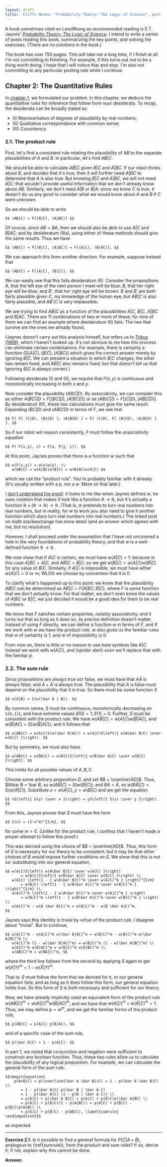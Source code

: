 ```yaml
---
layout: draft
title: 'Cliffs Notes: "Probability Theory: The Logic of Science", part 2'
---
```

A book sometimes cited on LessWrong as recommended reading is E.T. Jaynes' [*Probability Theory: The Logic of Science*](http://www-biba.inrialpes.fr/Jaynes/prob.html). I intend to write a series of posts reading this book, summarizing the key points, and solving the exercises. (There are no solutions in the book.)

The book has over 750 pages. This will take me a long time, if I finish at all. I'm not committing to finishing. For example, if this turns out not to be a thing worth doing, I hope that I will notice that and stop. I'm also not committing to any particular posting rate while I continue.

## Chapter 2: The Quantitative Rules

In [chapter 1](/2014/02/02/cliffs-notes-pttlos-part-1.html), we formulated our problem. In this chapter, we deduce the quantitative rules for inference that follow from  ouur desiderata. To recap, the desiderata can be broadly stated as:

* (I) Representation of degrees of plausibility by real numbers;
* (II) Qualitative correspondance with common sense;
* (III) Consistency.

### 2.1. The product rule

First, let's find a consistent rule relating the plausibility of $AB$ to the separate plausibilities of $A$ and $B$. In particular, let's find $AB|C$.

We should be able to calculate $AB|C$ given $B|C$ and $A|BC$. If our robot thinks about $B$, and decides that it's true, then it will further need $A|BC$ to determine that $A$ is also true. But knowing $B|C$ and $A|BC$, we will not need $A|C$; that wouldn't provide useful information that we don't already know about $AB$. Similarly, we don't need $A|B$ or $B|A$: since we know $C$ is true, it doesn't do us any good to consider what we would know about $A$ and $B$ if $C$ were unknown.

So we should be able to write

    $$ (AB|C) = F[(B|C), (A|BC)] $$

Of course, since $AB = BA$, then we should also be able to use $A|C$ and $B|AC$; and by desideratum (IIIa), using either of these methods should give the same results. Thus we have

    $$ (AB|C) = F[(B|C), (A|BC)] = F[(A|C), (B|AC)]. $$

We can approach this from another direction. For example, suppose instead that

    $$ (AB|C) = F[(A|C), (B|C)]. $$

We can easily see that this fails desideratum (II). Consider the propositions $A$, that the left eye of the next person I meet will be blue; $B$, that her right eye will be blue; and $B'$, that her right eye will be brown. $B$ and $B'$ are both fairly plausible given $C$, my knowledge of the human eye; but $AB|C$ is also fairly plausible, and $AB'|C$ is very implausible.

We are trying to find $AB|C$ as a function of the plausibilities $A|C$, $B|C$, $A|BC$ and $B|AC$. There are $11$ combinations of two or more of these; for nine of them we can find an example where desideratum (II) fails. The two that survive are the ones we already found.

(Jaynes doesn't carry out this analysis himself, but refers us to [Tribus (1969)](http://www.amazon.com/Rational-descriptions-decisions-Pergamon-engineering/dp/0080063934/ref=la_B001HP9MS8_1_1?s=books&ie=UTF8&qid=1394285981&sr=1-1), which I haven't looked up. It's not obvious to me how this process can eliminate certain combinations. For example, there is certainly a function $G[ (A|C), (B|C), (A|BC) ]$ which gives the correct answer merely by ignoring $B|C$. We can present a situation in which $B|C$ changes, the other two remain fixed, and $AB|C$ also remains fixed; but that doesn't tell us that ignoring $B|C$ is *always* correct.)

Following desiderata (I) and (II), we require that $F(x,y)$ is continuous and monotonically increasing in both $x$ and $y$.

Now consider the plausibility $(ABC|D)$. By associativity, we can consider this as either $A(BC)|D = F[ (BC|D), (A|BCD) ]$ or as $(AB)C|D = F[ (C|D), (AB|CD) ]$. By desideratum (III), these two calculations must give the same result. Expanding $(BC|D)$ and $(AB|CD)$ in terms of $F$, we see that

    $$ F[ F[ (C|D), (B|CD) ], (A|BCD) ] = F[ (C|D), F[ (B|CD), (A|BCD) ] ]. $$

So if our robot will reason consistently, $F$ must follow the *associativity equation*

    $$ F( F(x,y), z) = F(x, F(y, z)). $$

At this point, Jaynes proves that there is a function $w$ such that

    $$ w(F(x,y)) = w(x)w(y), \\
       w(AB|C) = w(A|BC)w(B|C) = w(B|AC)w(A|C) $$

which we call the "product rule". You're probably familiar with it already. (It's usually written with a $p$, not a $w$. More on that later.)

I [don't understand the proof](http://math.stackexchange.com/questions/721178/how-do-we-make-this-integration-rigorous): it looks to me like when Jaynes defines $w$, he uses notation that makes it look like a function $ℝ → ℝ$, but it's actually a function $ℝ × (ℝ → ℝ) → ℝ$. (That is, $w$ pretends to turn real numbers into real numbers, but in reality, for $w$ to work you also need to give it another function which *does* turn real numbers into real numbers.) The linked post on math.stackexchange has more detail (and an answer which agrees with me, but no resolution).

However, I shall proceed under the assumption that I have not uncovered a hole in the very foundations of probability theory, and that $w$ is a well-defined function $ℝ → ℝ$.

We now show that if $A|C$ is certain, we must have $w(A|C) = 1$: because in this case $A|BC = A|C$, and $AB|C = B|C$; so we get $w(B|C) = w(A|C)w(B|C)$ for any value of $B|C$. Similarly, if $A|C$ is impossible, we must have either $w(A|C)
= 0$ or $∞$; WLOG we choose by convention that it is $0$.

To clarify what's happened up to this point: we know that the plausibility $AB|C$ can be determined as $AB|C = F(A|BC, B|C)$, where $F$ is some function that we don't actually know. For that matter, we don't even know the values of $A|BC$ or $B|C$, we just decided it would be a good idea for them to be real numbers.

We know that $F$ satisfies certain properties, notably associativity; and it turns out that as long as it does so, its precise definition doesn't matter. Instead of using $F$ directly, we can define a function $w$ in terms of $F$, and if we work with $w$ we have the product rule. $w$ also gives us the familiar rules that $w$ of certainty is $1$, and $w$ of impossibility is $0$.

From now on, there is little or no reason to use bare symbols like $A|C$. Instead we work with $w(A|C)$, and (spoiler alert) soon we'll replace that with the familiar $p$.

### 2.2. The sum rule

Since propositions are always true xor false, we must have that $A\bar A$ is always false, and $A + \bar A$ is always true. The plausibility that $A$ is false must depend on the plausibility that it is true. So there must be some function $S$

    $$ w(A|B) = S(w(\bar A | B)). $$

By common sense, $S$ must be continuous, monotonically decreasing on `$[0,1]$`, and have extreme values $S(0) = 1, S(1) = 0$. Further, $S$ must be consistent with the product rule. We have $w(A\bar B | C) = w(A|C)w(\bar B | AC)$, and $w(B|AC) = S(w(\bar B|AC))$, and it follows that

    $$ w(AB|C) = w(A|C)S(w(\bar B|AC)) = w(A|C)S\left({ w(A\bar B|C) \over w(A|C) }\right). $$

But by symmetry, we must also have

    $$ w(AB|C) = w(BA|C) = w(B|C)S\left({ w(B\bar A|C) \over w(B|C) }\right). $$

This holds for all possible values of $A, B, C$.

Choose some arbitrary proposition $D$, and set $B = \overline{AD}$. Thus, $A\bar B = \bar B, so $w(A\bar B|C) = S(w(B|C))$; and $B\bar A = \bar A$, so $w(B\bar A|C) = S(w(A|C))$. Substitute $x = w(A|C), y = w(B|C)$ and we get the equation

    $$ xS\left({ S(y) \over x }\right) = yS\left({ S(x) \over y }\right). $$

From this, Jaynes proves that $S$ must have the form

    $$ S(x) = (1-x^m)^{1/m}, $$

for some $m > 0$. (Unlike for the product rule, I confess that I haven't made a proper attempt to follow this proof.)

This was derived using the choice of $B = \overline{AD}$. Thus, this form of $S$ is necessary for our theory to be consistent; but it may be that other choices of $B$ would impose further conditions on $S$. We show that this is not so: substituting into our general equation,

    $$ w(A|C)S\left({ w(A\bar B|C) \over w(A|C) }\right)
           = w(B|C)S\left({ w(B\bar A|C) \over w(B|C) }\right) \\
       w(A|C) \left(1 - { w(A\bar B|C)^m \over w(A|C)^m } \right)^{1/m}
           = w(B|C) \left(1 - { w(B\bar A|C)^m \over w(B|C)^m } \right)^{1/m} \\
       w(A|C)^m \left(1 - { w(A\bar B|C)^m \over w(A|C)^m } \right)
           = w(B|C)^m \left(1 - { w(B\bar A|C)^m \over w(B|C)^m } \right) \\
       w(A|C)^m - w(A \bar B|C)^m = w(B|C)^m - w(B \bar A|C)^m.
    $$

Jaynes says this identity is trivial by virtue of the product rule. I disagree about "trivial". But to continue,

    $$ w(A|C)^m - w(A|C)^m w(\bar B|AC)^m = w(B|C)^m - w(B|C)^m w(\bar A|BC)^m \\
       w(A|C)^m (1 - w(\bar B|AC)^m) = w(B|C)^m (1 - w(\bar A|BC)^m) \\
       w(A|C)^m w(B|AC)^m = w(B|C)^m w(A|BC)^m \\
       w(AB|C)^m = w(BA|C)^m, $$

where the third line follows from the second by applying $S$ again to get $w(X|Y)^m = 1 - w(\bar X|Y)^m$.

That is: $S$ must follow the form that we derived for it, or our general equation fails; and as long as it does follow this form, our general equation holds true. So this form of $S$ is both necessary and sufficient for our theory.

Now, we have already implicitly used an equivalent form of the product rule $w(AB|C)^m = w(A|C)^m w(B|AC)^m$; and we have that $w(A|C)^m + w(\bar A|C)^m = 1$. Thus, we may define $p = w^m$, and we get the familiar forms of the product rule,

    $$ p(AB|C) = p(A|C) p(B|AC), $$

and of a specific case of the sum rule,

    $$ p(\bar A|C) = 1 - p(A|C). $$

In part 1, we noted that conjunction and negation were sufficient to construct any boolean function. Thus, these two rules allow us to calculate the plausibility of any logical proposition. For example, we can calculate the general form of the sum rule:

    $$\begin{equation}
        p(A+B|C) = p(\overline{\bar A \bar B}|C) = 1 - p(\bar A \bar B|C) \\
           = 1 - p(\bar A|C) p(\bar B | \bar A C)
           = 1 - p(\bar A|C) (1 - p(B | \bar A C)) \\
           = p(A|C) + p(\bar A B|C) = p(A|C) + p(B|C)p(\bar A|BC) \\
           = p(A|C) + p(B|C)(1 - p(A|BC)) = p(A|C) + p(B|C) - p(B|C)p(A|BC) \\
           = p(A|C) + p(B|C) - p(AB|C), \label{sumrule}
    \end{equation}$$

as expected.

---

**Exercise 2.1.** Is it possible to find a general formula for $P(C|A+B)$, analogous to (\ref{sumrule}), from the product and sum rules? If so, derive it; if not, explain why this cannot be done.

**Answer.**

